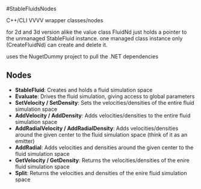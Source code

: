#StableFluidsNodes

C++/CLI VVVV wrapper classes/nodes

for 2d and 3d version alike the value class FluidNd just holds a pointer to the unmanaged StableFluid instance.
one managed class instance only (CreateFluidNd) can create and delete it.

uses the NugetDummy project to pull the .NET dependencies

Nodes
---
* __StableFluid__: Creates and holds a fluid simulation space
* __Evaluate__: Drives the fluid simulation, giving access to global parameters
* __SetVelocity / SetDensity__: Sets the velocities/densities of the entire fluid simulation space
* __AddVelocity / AddDensity__: Adds velocities/densities to the entire fluid simulation space
* __AddRadialVelocity / AddRadialDensity__: Adds velocities/densities around the given center to the fluid simulation space (think of it as an emitter)
* __AddRadial__: Adds velocities and densities around the given center to the fluid simulation space
* __GetVelocity / GetDensity__: Returns the velocities/densities of the enire fluid simulation space
* __Split__: Returns the velocities and densities of the enire fluid simulation space

